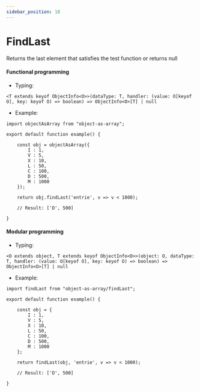 ```yaml
---
sidebar_position: 18
---
```


# FindLast

Returns the last element that satisfies the test function or returns null

<h4>Functional programming</h4>

 - Typing:

```<T extends keyof ObjectInfo<O>>(dataType: T, handler: (value: O[keyof O], key: keyof O) => boolean) => ObjectInfo<O>[T] | null```

 - Example:

```
import objectAsArray from "object-as-array";

export default function example() {
    
    const obj = objectAsArray({
        I : 1,
        V : 5,
        X : 10,
        L : 50,
        C : 100,
        D : 500,
        M : 1000
    });

    return obj.findLast('entrie', v => v < 1000);

    // Result: ['D', 500]

}
```

<h4>Modular programming</h4>

 - Typing:

```<O extends object, T extends keyof ObjectInfo<O>>(object: O, dataType: T, handler: (value: O[keyof O], key: keyof O) => boolean) => ObjectInfo<O>[T] | null```

 - Example:

```
import findLast from "object-as-array/findLast";

export default function example() {
    
    const obj = {
        I : 1,
        V : 5,
        X : 10,
        L : 50,
        C : 100,
        D : 500,
        M : 1000
    };

    return findLast(obj, 'entrie', v => v < 1000);

    // Result: ['D', 500]

}
```
